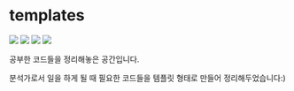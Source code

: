# templates

<img src="https://img.shields.io/badge/Python-3776AB?style=flat-square&logo=Python&logoColor=white"> <img src="https://img.shields.io/badge/scikit-learn-F7931E?style=flat-square&logo=scikit-learn&logoColor=white"/> <img src="https://img.shields.io/badge/pandas-150458?style=flat-square&logo=pandas&logoColor=white"/> <img src="https://img.shields.io/badge/NumPy-013243?style=flat-square&logo=NumPy&logoColor=white"/>


공부한 코드들을 정리해놓은 공간입니다.

분석가로서 일을 하게 될 때 필요한 코드들을 템플릿 형태로 만들어 정리해두었습니다:)

